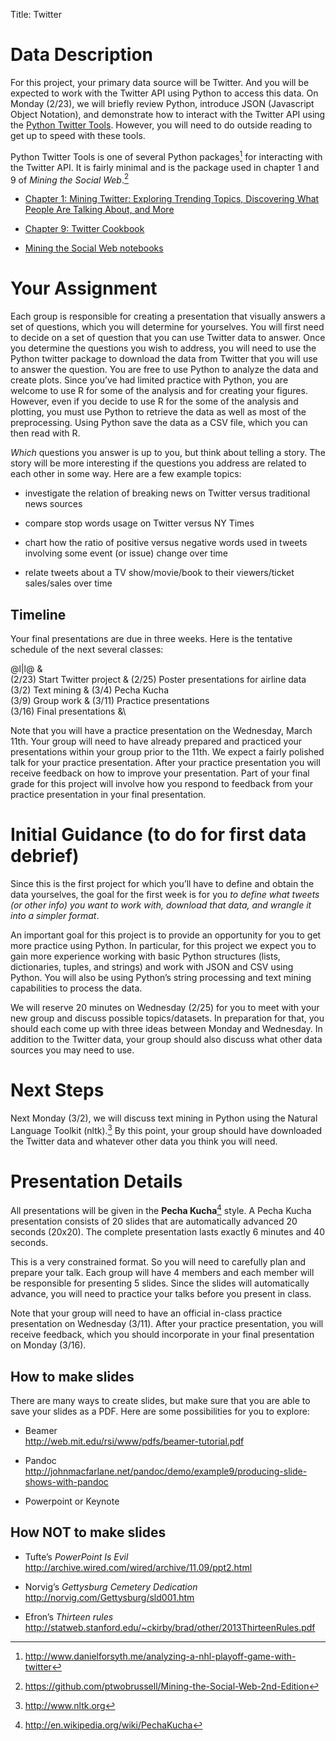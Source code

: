 Title: Twitter

Data Description
================

For this project, your primary data source will be Twitter. And you will
be expected to work with the Twitter API using Python to access this
data. On Monday (2/23), we will briefly review Python, introduce JSON
(Javascript Object Notation), and demonstrate how to interact with the
Twitter API using the [Python Twitter
Tools](https://github.com/sixohsix/twitter). However, you will need to
do outside reading to get up to speed with these tools.

Python Twitter Tools is one of several Python packages[^1] for
interacting with the Twitter API. It is fairly minimal and is the
package used in chapter 1 and 9 of *Mining the Social Web*.[^2]

-   [Chapter 1: Mining Twitter: Exploring Trending Topics, Discovering
    What People Are Talking About, and
    More](https://rawgit.com/ptwobrussell/Mining-the-Social-Web-2nd-Edition/master/ipynb/html/Chapter%201%20-%20Mining%20Twitter.html)

-   [Chapter 9: Twitter
    Cookbook](https://rawgit.com/ptwobrussell/Mining-the-Social-Web-2nd-Edition/master/ipynb/html/Chapter%209%20-%20Twitter%20Cookbook.html)

-   [Mining the Social Web
    notebooks](http://nbviewer.ipython.org/github/ptwobrussell/Mining-the-Social-Web-2nd-Edition/tree/master/ipynb/)

Your Assignment
===============

Each group is responsible for creating a presentation that visually
answers a set of questions, which you will determine for yourselves. You
will first need to decide on a set of question that you can use Twitter
data to answer. Once you determine the questions you wish to address,
you will need to use the Python twitter package to download the data
from Twitter that you will use to answer the question. You are free to
use Python to analyze the data and create plots. Since you’ve had
limited practice with Python, you are welcome to use R for some of the
analysis and for creating your figures. However, even if you decide to
use R for the some of the analysis and plotting, you must use Python to
retrieve the data as well as most of the preprocessing. Using Python
save the data as a CSV file, which you can then read with R.

<span>*Which*</span> questions you answer is up to you, but think about
telling a story. The story will be more interesting if the questions you
address are related to each other in some way. Here are a few example
topics:

-   investigate the relation of breaking news on Twitter versus
    traditional news sources

-   compare stop words usage on Twitter versus NY Times

-   chart how the ratio of positive versus negative words used in tweets
    involving some event (or issue) change over time

-   relate tweets about a TV show/movie/book to their viewers/ticket
    sales/sales over time

Timeline
--------

Your final presentations are due in three weeks. Here is the tentative
schedule of the next several classes:

<span>@l|l@</span> &\
(2/23) Start Twitter project & (2/25) Poster presentations for airline
data\
(3/2) Text mining & (3/4) Pecha Kucha\
(3/9) Group work & (3/11) Practice presentations\
(3/16) Final presentations &\

Note that you will have a practice presentation on the Wednesday, March
11th. Your group will need to have already prepared and practiced your
presentations within your group prior to the 11th. We expect a fairly
polished talk for your practice presentation. After your practice
presentation you will receive feedback on how to improve your
presentation. Part of your final grade for this project will involve how
you respond to feedback from your practice presentation in your final
presentation.

Initial Guidance (to do for first data debrief)
===============================================

Since this is the first project for which you’ll have to define and
obtain the data yourselves, the goal for the first week is for you *to
define what tweets (or other info) you want to work with, download that
data, and wrangle it into a simpler format*.

An important goal for this project is to provide an opportunity for you
to get more practice using Python. In particular, for this project we
expect you to gain more experience working with basic Python structures
(lists, dictionaries, tuples, and strings) and work with JSON and CSV
using Python. You will also be using Python’s string processing and text
mining capabilities to process the data.

We will reserve 20 minutes on Wednesday (2/25) for you to meet with your
new group and discuss possible topics/datasets. In preparation for that,
you should each come up with three ideas between Monday and Wednesday.
In addition to the Twitter data, your group should also discuss what
other data sources you may need to use.

Next Steps
==========

Next Monday (3/2), we will discuss text mining in Python using the
Natural Language Toolkit (nltk).[^3] By this point, your group should
have downloaded the Twitter data and whatever other data you think you
will need.

Presentation Details
====================

All presentations will be given in the **Pecha Kucha**[^4] style. A
Pecha Kucha presentation consists of 20 slides that are automatically
advanced 20 seconds (20x20). The complete presentation lasts exactly 6
minutes and 40 seconds.

This is a very constrained format. So you will need to carefully plan
and prepare your talk. Each group will have 4 members and each member
will be responsible for presenting 5 slides. Since the slides will
automatically advance, you will need to practice your talks before you
present in class.

Note that your group will need to have an official in-class practice
presentation on Wednesday (3/11). After your practice presentation, you
will receive feedback, which you should incorporate in your final
presentation on Monday (3/16).

How to make slides
------------------

There are many ways to create slides, but make sure that you are able to
save your slides as a PDF. Here are some possibilities for you to
explore:

-   Beamer\
    <http://web.mit.edu/rsi/www/pdfs/beamer-tutorial.pdf>

-   Pandoc\
    <http://johnmacfarlane.net/pandoc/demo/example9/producing-slide-shows-with-pandoc>

-   Powerpoint or Keynote

How **NOT** to make slides
--------------------------

-   Tufte’s *PowerPoint Is Evil*\
    <http://archive.wired.com/wired/archive/11.09/ppt2.html>

-   Norvig’s *Gettysburg Cemetery Dedication*\
    <http://norvig.com/Gettysburg/sld001.htm>

-   Efron’s *Thirteen rules*\
    <http://statweb.stanford.edu/~ckirby/brad/other/2013ThirteenRules.pdf>

[^1]: <http://www.danielforsyth.me/analyzing-a-nhl-playoff-game-with-twitter>

[^2]: <https://github.com/ptwobrussell/Mining-the-Social-Web-2nd-Edition>

[^3]: http://www.nltk.org

[^4]: <http://en.wikipedia.org/wiki/PechaKucha>
